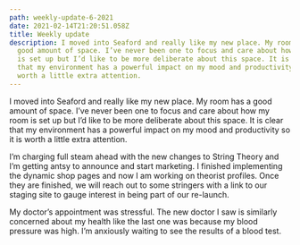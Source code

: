 ```yaml
---
path: weekly-update-6-2021
date: 2021-02-14T21:20:51.058Z
title: Weekly update
description: I moved into Seaford and really like my new place. My room has a
  good amount of space. I’ve never been one to focus and care about how my room
  is set up but I’d like to be more deliberate about this space. It is clear
  that my environment has a powerful impact on my mood and productivity so it is
  worth a little extra attention.
---
```

I moved into Seaford and really like my new place. My room has a good amount of space. I’ve never been one to focus and care about how my room is set up but I’d like to be more deliberate about this space. It is clear that my environment has a powerful impact on my mood and productivity so it is worth a little extra attention.

I’m charging full steam ahead with the new changes to String Theory and I’m getting antsy to announce and start marketing. I finished implementing the dynamic shop pages and now I am working on theorist profiles. Once they are finished, we will reach out to some stringers with a link to our staging site to gauge interest in being part of our re-launch.

My doctor’s appointment was stressful. The new doctor I saw is similarly concerned about my health like the last one was because my blood pressure was high. I’m anxiously waiting to see the results of a blood test.